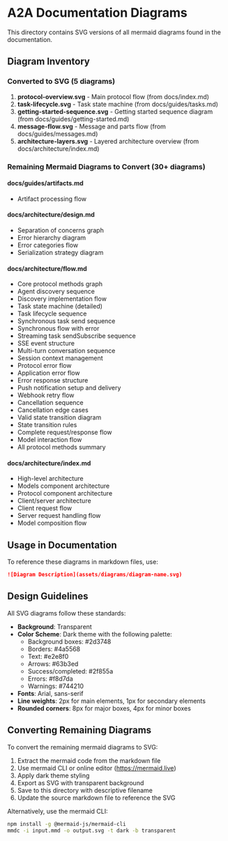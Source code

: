 # A2A Documentation Diagrams

This directory contains SVG versions of all mermaid diagrams found in the documentation.

## Diagram Inventory

### Converted to SVG (5 diagrams)

1. **protocol-overview.svg** - Main protocol flow (from docs/index.md)
2. **task-lifecycle.svg** - Task state machine (from docs/guides/tasks.md)
3. **getting-started-sequence.svg** - Getting started sequence diagram (from docs/guides/getting-started.md)
4. **message-flow.svg** - Message and parts flow (from docs/guides/messages.md)
5. **architecture-layers.svg** - Layered architecture overview (from docs/architecture/index.md)

### Remaining Mermaid Diagrams to Convert (30+ diagrams)

#### docs/guides/artifacts.md
- Artifact processing flow

#### docs/architecture/design.md
- Separation of concerns graph
- Error hierarchy diagram
- Error categories flow
- Serialization strategy diagram

#### docs/architecture/flow.md
- Core protocol methods graph
- Agent discovery sequence
- Discovery implementation flow
- Task state machine (detailed)
- Task lifecycle sequence
- Synchronous task send sequence
- Synchronous flow with error
- Streaming task sendSubscribe sequence
- SSE event structure
- Multi-turn conversation sequence
- Session context management
- Protocol error flow
- Application error flow
- Error response structure
- Push notification setup and delivery
- Webhook retry flow
- Cancellation sequence
- Cancellation edge cases
- Valid state transition diagram
- State transition rules
- Complete request/response flow
- Model interaction flow
- All protocol methods summary

#### docs/architecture/index.md
- High-level architecture
- Models component architecture
- Protocol component architecture
- Client/server architecture
- Client request flow
- Server request handling flow
- Model composition flow

## Usage in Documentation

To reference these diagrams in markdown files, use:

```markdown
![Diagram Description](assets/diagrams/diagram-name.svg)
```

## Design Guidelines

All SVG diagrams follow these standards:
- **Background**: Transparent
- **Color Scheme**: Dark theme with the following palette:
  - Background boxes: #2d3748
  - Borders: #4a5568
  - Text: #e2e8f0
  - Arrows: #63b3ed
  - Success/completed: #2f855a
  - Errors: #f8d7da
  - Warnings: #744210
- **Fonts**: Arial, sans-serif
- **Line weights**: 2px for main elements, 1px for secondary elements
- **Rounded corners**: 8px for major boxes, 4px for minor boxes

## Converting Remaining Diagrams

To convert the remaining mermaid diagrams to SVG:

1. Extract the mermaid code from the markdown file
2. Use mermaid CLI or online editor (https://mermaid.live)
3. Apply dark theme styling
4. Export as SVG with transparent background
5. Save to this directory with descriptive filename
6. Update the source markdown file to reference the SVG

Alternatively, use the mermaid CLI:

```bash
npm install -g @mermaid-js/mermaid-cli
mmdc -i input.mmd -o output.svg -t dark -b transparent
```
